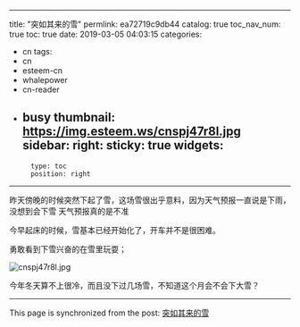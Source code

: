 
---
title: "突如其来的雪"
permlink: ea72719c9db44
catalog: true
toc_nav_num: true
toc: true
date: 2019-03-05 04:03:15
categories:
- cn
tags:
- cn
- esteem-cn
- whalepower
- cn-reader
- busy
thumbnail: https://img.esteem.ws/cnspj47r8l.jpg
sidebar:
    right:
        sticky: true
widgets:
    -
        type: toc
        position: right
---


昨天傍晚的时候突然下起了雪，这场雪很出乎意料，因为天气预报一直说是下雨，没想到会下雪
天气预报真的是不准

今早起床的时候，雪基本已经开始化了，开车并不是很困难。

勇敢看到下雪兴奋的在雪里玩耍；

![cnspj47r8l.jpg](https://img.esteem.ws/cnspj47r8l.jpg)

今年冬天算不上很冷，而且没下过几场雪，不知道这个月会不会下大雪？


- - -

This page is synchronized from the post: [突如其来的雪](https://steemit.com/@ericet/ea72719c9db44)
